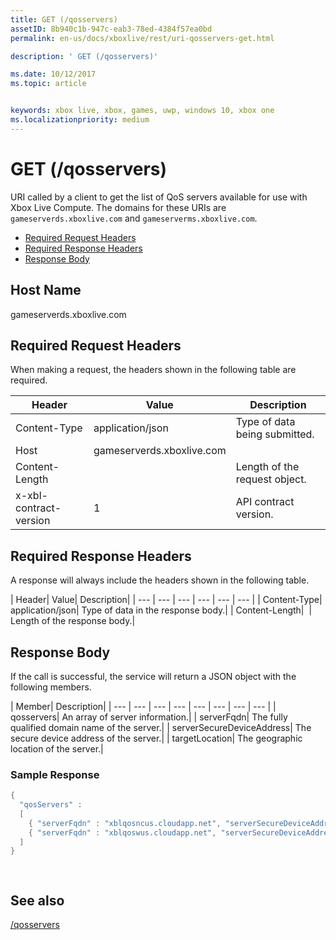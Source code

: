 ```yaml
---
title: GET (/qosservers)
assetID: 8b940c1b-947c-eab3-78ed-4384f57ea0bd
permalink: en-us/docs/xboxlive/rest/uri-qosservers-get.html

description: ' GET (/qosservers)'

ms.date: 10/12/2017
ms.topic: article


keywords: xbox live, xbox, games, uwp, windows 10, xbox one
ms.localizationpriority: medium
---
```



# GET (/qosservers)
URI called by a client to get the list of QoS servers available for use with Xbox Live Compute. 
The domains for these URIs are `gameserverds.xboxlive.com` and `gameserverms.xboxlive.com`.
 
  * [Required Request Headers](#ID4EBB)
  * [Required Response Headers](#ID4EUC)
  * [Response Body](#ID4EVD)
 
<a id="ID5EG"></a>

 
## Host Name

gameserverds.xboxlive.com
 
<a id="ID4EBB"></a>

 
## Required Request Headers
 
When making a request, the headers shown in the following table are required.
 
| Header| Value| Description| 
| --- | --- | --- | 
| Content-Type| application/json| Type of data being submitted.| 
| Host| gameserverds.xboxlive.com|  | 
| Content-Length|  | Length of the request object.| 
| x-xbl-contract-version| 1| API contract version.| 
  
<a id="ID4EUC"></a>

 
## Required Response Headers
 
A response will always include the headers shown in the following table.
 
| Header| Value| Description| 
| --- | --- | --- | --- | --- | --- | 
| Content-Type| application/json| Type of data in the response body.| 
| Content-Length|  | Length of the response body.| 
  
<a id="ID4EVD"></a>

 
## Response Body
 
If the call is successful, the service will return a JSON object with the following members.
 
| Member| Description| 
| --- | --- | --- | --- | --- | --- | --- | --- | 
| qosservers| An array of server information.| 
| serverFqdn| The fully qualified domain name of the server.| 
| serverSecureDeviceAddress| The secure device address of the server.| 
| targetLocation| The geographic location of the server.| 
 
<a id="ID4EUE"></a>

 
### Sample Response
 

```cpp
{ 
  "qosServers" : 
  [ 
    { "serverFqdn" : "xblqosncus.cloudapp.net", "serverSecureDeviceAddress" : "&lt;base-64 encoded blob>", "targetLocation" : "North Central US" },
    { "serverFqdn" : "xblqoswus.cloudapp.net", "serverSecureDeviceAddress" : "&lt;base-64 encoded blob>", "targetLocation" : "West US" },
  ]
}

      
```

   
<a id="ID4EBF"></a>

 
## See also
 [/qosservers](uri-qosservers.md)

  